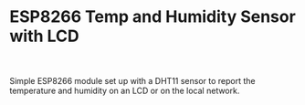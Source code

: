 # ESP8266 Temp and Humidity Sensor with LCD
<br>
<br>
Simple ESP8266 module set up with a DHT11 sensor to report the temperature and humidity on an LCD or on the local network.
